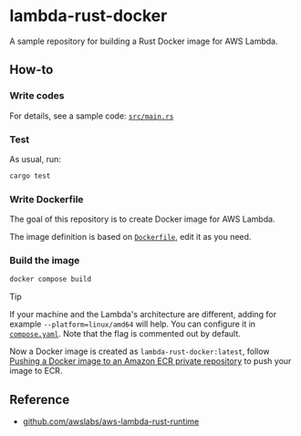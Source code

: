 # lambda-rust-docker

A sample repository for building a Rust Docker image for AWS Lambda.

## How-to

### Write codes

For details, see a sample code: [`src/main.rs`](./src/main.rs)

### Test

As usual, run:

```bash
cargo test
```

### Write Dockerfile

The goal of this repository is to create Docker image for AWS Lambda.

The image definition is based on [`Dockerfile`](./Dockerfile), edit it as you
need.

### Build the image

```bash
docker compose build
```

> [!TIP]
>
> If your machine and the Lambda's architecture are different, adding for
> example `--platform=linux/amd64` will help. You can configure it in
> [`compose.yaml`](./compose.yaml). Note that the flag is commented out by
> default.

Now a Docker image is created as `lambda-rust-docker:latest`, follow
[Pushing a Docker image to an Amazon ECR private repository](https://docs.aws.amazon.com/AmazonECR/latest/userguide/docker-push-ecr-image.html)
to push your image to ECR.

## Reference

- [github.com/awslabs/aws-lambda-rust-runtime](https://github.com/awslabs/aws-lambda-rust-runtime)
